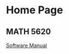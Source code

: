 # Home Page

## MATH 5620
[Software Manual](https://philipnelson5.github.io/class-projects/MATH5620_NumericalSolutionsOfDifferentialEquations/SoftwareManual.md)
